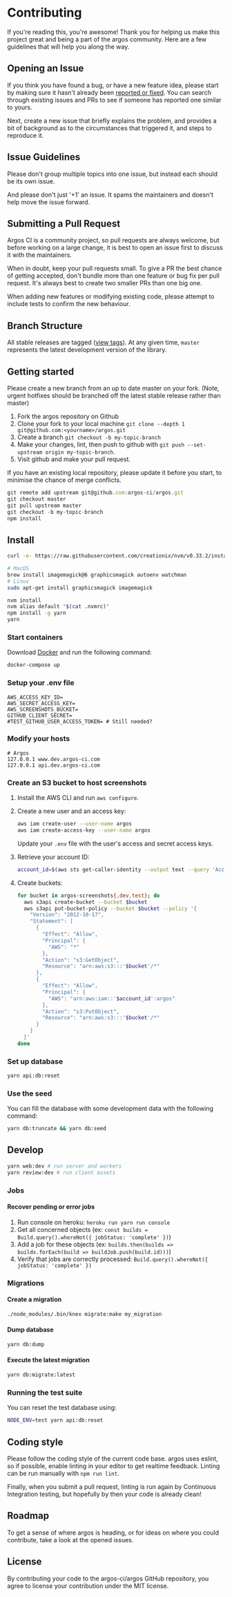 # Contributing

If you're reading this, you're awesome!
Thank you for helping us make this project great and being a part of the argos community. Here are a few guidelines that will help you along the way.

## Opening an Issue

If you think you have found a bug, or have a new feature idea, please start by making sure it hasn't already been [reported or fixed](https://github.com/argos-ci/argos/issues?utf8=%E2%9C%93&q=is%3Aopen+is%3Aclosed).
You can search through existing issues and PRs to see if someone has reported one similar to yours.

Next, create a new issue that briefly explains the problem, and provides a bit of background as to the circumstances that triggered it, and steps to reproduce it.

## Issue Guidelines

Please don't group multiple topics into one issue, but instead each should be its own issue.

And please don't just '+1' an issue. It spams the maintainers and doesn't help move the issue forward.

## Submitting a Pull Request

Argos CI is a community project, so pull requests are always welcome, but before working on a large change, it is best to open an issue first to discuss it with the maintainers.

When in doubt, keep your pull requests small.
To give a PR the best chance of getting accepted, don't bundle more than one feature or bug fix per pull request.
It's always best to create two smaller PRs than one big one.

When adding new features or modifying existing code, please attempt to include tests to confirm the new behaviour.

## Branch Structure

All stable releases are tagged ([view tags](https://github.com/argos-ci/argos/tags)).
At any given time, `master` represents the latest development version of the library.

## Getting started

Please create a new branch from an up to date master on your fork. (Note, urgent hotfixes should be branched off the latest stable release rather than master)

1. Fork the argos repository on Github
2. Clone your fork to your local machine `git clone --depth 1 git@github.com:<yourname>/argos.git`
3. Create a branch `git checkout -b my-topic-branch`
4. Make your changes, lint, then push to github with `git push --set-upstream origin my-topic-branch`.
5. Visit github and make your pull request.

If you have an existing local repository, please update it before you start, to minimise the chance of merge conflicts.

```js
git remote add upstream git@github.com:argos-ci/argos.git
git checkout master
git pull upstream master
git checkout -b my-topic-branch
npm install
```

## Install

```sh
curl -o- https://raw.githubusercontent.com/creationix/nvm/v0.33.2/install.sh | bash

# MacOS
brew install imagemagick@6 graphicsmagick autoenv watchman
# Linux
sudo apt-get install graphicsmagick imagemagick

nvm install
nvm alias default "$(cat .nvmrc)"
npm install -g yarn
yarn
```

### Start containers

Download [Docker](https://docs.docker.com/compose/install/#install-compose) and run the following command:

```sh
docker-compose up
```

### Setup your .env file

```
AWS_ACCESS_KEY_ID=
AWS_SECRET_ACCESS_KEY=
AWS_SCREENSHOTS_BUCKET=
GITHUB_CLIENT_SECRET=
#TEST_GITHUB_USER_ACCESS_TOKEN= # Still needed?
```

### Modify your hosts

```
# Argos
127.0.0.1 www.dev.argos-ci.com
127.0.0.1 api.dev.argos-ci.com
```

### Create an S3 bucket to host screenshots

1. Install the AWS CLI and run `aws configure`.

2. Create a new user and an access key:

   ```bash
   aws iam create-user --user-name argos
   aws iam create-access-key --user-name argos
   ```

   Update your `.env` file with the user's access and secret access keys.

3. Retrieve your account ID:

   ```bash
   account_id=$(aws sts get-caller-identity --output text --query 'Account')
   ```

4. Create buckets:

   ```bash
   for bucket in argos-screenshots{,dev,test}; do
     aws s3api create-bucket --bucket $bucket
     aws s3api put-bucket-policy --bucket $bucket --policy '{
       "Version": "2012-10-17",
       "Statement": [
         {
           "Effect": "Allow",
           "Principal": {
             "AWS": "*"
           },
           "Action": "s3:GetObject",
           "Resource": "arn:aws:s3:::'$bucket'/*"
         },
         {
           "Effect": "Allow",
           "Principal": {
             "AWS": "arn:aws:iam::'$account_id':argos"
           },
           "Action": "s3:PutObject",
           "Resource": "arn:aws:s3:::'$bucket'/*"
         }
       ]
     }'
   done
   ```

### Set up database

```sh
yarn api:db:reset
```

### Use the seed

You can fill the database with some development data with the following command:

```sh
yarn db:truncate && yarn db:seed
```

## Develop

```sh
yarn web:dev # run server and workers
yarn review:dev # run client assets
```

### Jobs

#### Recover pending or error jobs

1. Run console on heroku: `heroku run yarn run console`
2. Get all concerned objects (ex: `const builds = Build.query().whereNot({ jobStatus: 'complete' })`)
3. Add a job for these objects (ex: `builds.then(builds => builds.forEach(build => buildJob.push(build.id)))`)
4. Verify that jobs are correctly processed: `Build.query().whereNot({ jobStatus: 'complete' })`

### Migrations

#### Create a migration

```sh
./node_modules/.bin/knex migrate:make my_migration
```

#### Dump database

```sh
yarn db:dump
```

#### Execute the latest migration

```sh
yarn db:migrate:latest
```

### Running the test suite

You can reset the test database using:

```sh
NODE_ENV=test yarn api:db:reset
```

## Coding style

Please follow the coding style of the current code base. argos uses eslint, so if possible, enable linting in your editor to get realtime feedback.
Linting can be run manually with `npm run lint`.

Finally, when you submit a pull request, linting is run again by Continuous Integration testing, but hopefully by then your code is already clean!

## Roadmap

To get a sense of where argos is heading, or for ideas on where you could contribute, take a look at the opened issues.

## License

By contributing your code to the argos-ci/argos GitHub repository, you agree to license your contribution under the MIT license.
